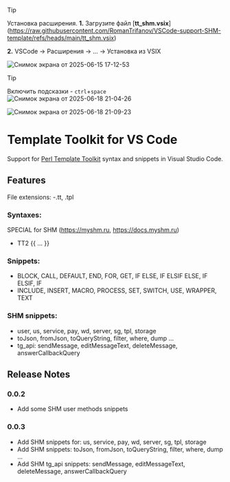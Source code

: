 > [!TIP]
> Установка расширения.
>**1.** Загрузите файл [**tt_shm.vsix**] (https://raw.githubusercontent.com/RomanTrifanov/VSCode-support-SHM-template/refs/heads/main/tt_shm.vsix)
>
>**2.** VSCode -> Расширения -> ... -> Установка из VSIX

![Снимок экрана от 2025-06-15 17-12-53](https://github.com/user-attachments/assets/c3b24044-4ce6-4775-a90b-babe9ba87a51)

> [!TIP]
>Включить подсказки - `ctrl`+`space`
![Снимок экрана от 2025-06-18 21-04-26](https://github.com/user-attachments/assets/d54bef9d-8166-484c-9de9-649357c379c7)

![Снимок экрана от 2025-06-18 21-09-23](https://github.com/user-attachments/assets/9f22f76e-4324-4af0-a3fa-f8b22f29f47a)


# Template Toolkit for VS Code

Support for [Perl Template Toolkit](http://www.template-toolkit.org/index.html) syntax and snippets in Visual Studio Code.
## Features
File extensions:
-.tt, .tpl

### Syntaxes:
SPECIAL for SHM (https://myshm.ru, https://docs.myshm.ru)
- TT2 {{ ... }}

### Snippets:
- BLOCK, CALL, DEFAULT, END, FOR, GET, IF ELSE, IF ELSIF ELSE, IF ELSIF, IF
- INCLUDE, INSERT, MACRO, PROCESS, SET, SWITCH, USE, WRAPPER, TEXT

### SHM snippets:
- user, us, service, pay, wd, server, sg, tpl, storage
- toJson, fromJson, toQueryString, filter, where, dump ...
- tg_api: sendMessage, editMessageText, deleteMessage, answerCallbackQuery

## Release Notes

### 0.0.2
- Add some SHM user methods snippets

### 0.0.3
- Add SHM snippets for: us, service, pay, wd, server, sg, tpl, storage
- Add SHM snippets: toJson, fromJson, toQueryString, filter, where, dump ...
- Add SHM tg_api snippets: sendMessage, editMessageText, deleteMessage, answerCallbackQuery
